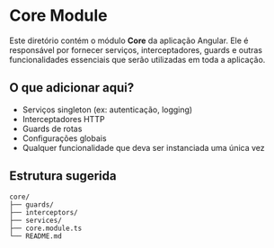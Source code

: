# Core Module

Este diretório contém o módulo **Core** da aplicação Angular. Ele é responsável por fornecer serviços, interceptadores, guards e outras funcionalidades essenciais que serão utilizadas em toda a aplicação.

## O que adicionar aqui?

- Serviços singleton (ex: autenticação, logging)
- Interceptadores HTTP
- Guards de rotas
- Configurações globais
- Qualquer funcionalidade que deva ser instanciada uma única vez

## Estrutura sugerida

```
core/
├── guards/
├── interceptors/
├── services/
├── core.module.ts
└── README.md
```
